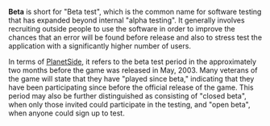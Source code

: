 **Beta** is short for "Beta test", which is the common name for software testing
that has expanded beyond internal "alpha testing". It generally involves
recruiting outside people to use the software in order to improve the chances
that an error will be found before release and also to stress test the
application with a significantly higher number of users.

In terms of [PlanetSide](../PlanetSide.md), it refers to the beta test
period in the approximately two months before the game was released in
May, 2003. Many veterans of the game will state that they have "played since
beta," indicating that they have been participating since before the official
release of the game. This period may also be further distinguished as consisting
of "closed beta", when only those invited could participate in the testing, and
"open beta", when anyone could sign up to test.
